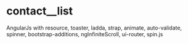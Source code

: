 # contact__list
AngularJs with resource, toaster, ladda, strap, animate, auto-validate, spinner, bootstrap-additions, ngInfiniteScroll, ui-router, spin.js
